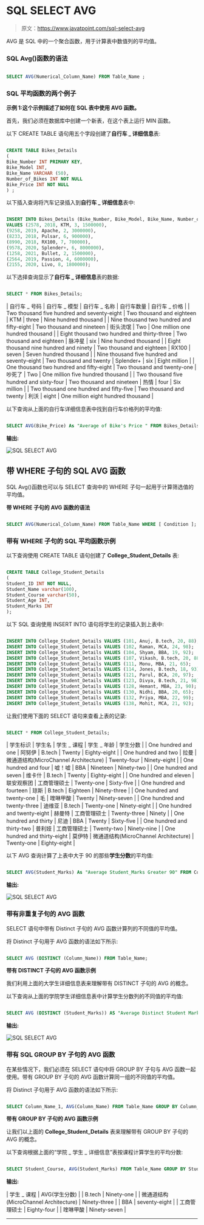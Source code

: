 # SQL SELECT AVG

> 原文：<https://www.javatpoint.com/sql-select-avg>

AVG 是 SQL 中的一个聚合函数，用于计算表中数值列的平均值。

### SQL Avg()函数的语法

```sql

SELECT AVG(Numerical_Column_Name) FROM Table_Name ;

```

### SQL 平均函数的两个例子

**示例 1:这个示例描述了如何在 SQL 表中使用 AVG 函数。**

首先，我们必须在数据库中创建一个新表，在这个表上运行 MIN 函数。

以下 CREATE TABLE 语句用五个字段创建了**自行车 _ 详细信息**表:

```sql

CREATE TABLE Bikes_Details
(
Bike_Number INT PRIMARY KEY,
Bike_Model INT,
Bike_Name VARCHAR (50),
Number_of_Bikes INT NOT NULL
Bike_Price INT NOT NULL
) ;

```

以下插入查询将汽车记录插入到**自行车 _ 详细信息**表中:

```sql

INSERT INTO Bikes_Details (Bike_Number, Bike_Model, Bike_Name, Number_of_Bikes, Bike_Price) 
VALUES (2578, 2018, KTM, 3, 1500000),
(9258, 2019, Apache, 2, 3000000), 
(8233, 2018, Pulsar, 6, 900000),
(8990, 2018, RX100, 7, 700000),
(9578, 2020, Splender+, 6, 8000000),
(1258, 2021, Bullet, 2, 1500000),
(2564, 2019, Passion, 4, 6000000),
(2155, 2020, Livo, 8, 1800000);

```

以下选择查询显示了**自行车 _ 详细信息**表的数据:

```sql

SELECT * FROM Bikes_Details;

```

| 自行车 _ 号码 | 自行车 _ 模型 | 自行车 _ 名称 | 自行车数量 | 自行车 _ 价格 |
| Two thousand five hundred and seventy-eight | Two thousand and eighteen | KTM | three | Nine hundred thousand |
| Nine thousand two hundred and fifty-eight | Two thousand and nineteen | 街头流氓 | Two | One million one hundred thousand |
| Eight thousand two hundred and thirty-three | Two thousand and eighteen | 脉冲星 | six | Nine hundred thousand |
| Eight thousand nine hundred and ninety | Two thousand and eighteen | RX100 | seven | Seven hundred thousand |
| Nine thousand five hundred and seventy-eight | Two thousand and twenty | Splender+ | six | Eight million |
| One thousand two hundred and fifty-eight | Two thousand and twenty-one | 吵死了 | Two | One million five hundred thousand |
| Two thousand five hundred and sixty-four | Two thousand and nineteen | 热情 | four | Six million |
| Two thousand one hundred and fifty-five | Two thousand and twenty | 利沃 | eight | One million eight hundred thousand |

以下查询从上面的自行车详细信息表中找到自行车价格列的平均值:

```sql

SELECT AVG(Bike_Price) As "Average of Bike's Price " FROM Bikes_Details;

```

**输出:**

![SQL SELECT AVG](img/270e96e1e8a3015a497a4da15cbdcd6d.png)

## 带 WHERE 子句的 SQL AVG 函数

SQL Avg()函数也可以与 SELECT 查询中的 WHERE 子句一起用于计算筛选值的平均值。

**带 WHERE 子句的 AVG 函数的语法**

```sql

SELECT AVG(Numerical_Column_Name) FROM Table_Name WHERE [ Condition ];

```

### 带有 WHERE 子句的 SQL 平均函数示例

以下查询使用 CREATE TABLE 语句创建了 **College_Student_Details** 表:

```sql

CREATE TABLE College_Student_Details
(
Student_ID INT NOT NULL, 
Student_Name varchar(100),
Student_Course varchar(50),
Student_Age INT, 
Student_Marks INT
); 

```

以下 SQL 查询使用 INSERT INTO 语句将学生的记录插入到上表中:

```sql

INSERT INTO College_Student_Details VALUES (101, Anuj, B.tech, 20, 88);
INSERT INTO College_Student_Details VALUES (102, Raman, MCA, 24, 98);
INSERT INTO College_Student_Details VALUES (104, Shyam, BBA, 19, 92);
INSERT INTO College_Student_Details VALUES (107, Vikash, B.tech, 20, 88);
INSERT INTO College_Student_Details VALUES (111, Monu, MBA, 21, 65);
INSERT INTO College_Student_Details VALUES (114, Jones, B.tech, 18, 93);
INSERT INTO College_Student_Details VALUES (121, Parul, BCA, 20, 97);
INSERT INTO College_Student_Details VALUES (123, Divya, B.tech, 21, 98);
INSERT INTO College_Student_Details VALUES (128, Hemant, MBA, 23, 90);
INSERT INTO College_Student_Details VALUES (130, Nidhi, BBA, 20, 65);
INSERT INTO College_Student_Details VALUES (132, Priya, MBA, 22, 99);
INSERT INTO College_Student_Details VALUES (138, Mohit, MCA, 21, 92);

```

让我们使用下面的 SELECT 语句来查看上表的记录:

```sql

SELECT * FROM College_Student_Details;

```

| 学生标识 | 学生名 | 学生 _ 课程 | 学生 _ 年龄 | 学生分数 |
| One hundred and one | 阿努伊 | B.tech | Twenty | Eighty-eight |
| One hundred and two | 拉曼 | 微通道结构(MicroChannel Architecture) | Twenty-four | Ninety-eight |
| One hundred and four | 嘘！嘘 | BBA | Nineteen | Ninety-two |
| One hundred and seven | 维卡什 | B.tech | Twenty | Eighty-eight |
| One hundred and eleven | 联安观察团 | 工商管理硕士 | Twenty-one | Sixty-five |
| One hundred and fourteen | 琼斯 | B.tech | Eighteen | Ninety-three |
| One hundred and twenty-one | 毛 | 喹啉甲酸 | Twenty | Ninety-seven |
| One hundred and twenty-three | 迪维亚 | B.tech | Twenty-one | Ninety-eight |
| One hundred and twenty-eight | 赫曼特 | 工商管理硕士 | Twenty-three | Ninety |
| One hundred and thirty | 尼迪 | BBA | Twenty | Sixty-five |
| One hundred and thirty-two | 普利娅 | 工商管理硕士 | Twenty-two | Ninety-nine |
| One hundred and thirty-eight | 莫伊特 | 微通道结构(MicroChannel Architecture) | Twenty-one | Eighty-eight |

以下 AVG 查询计算了上表中大于 90 的那些**学生分数**的平均值:

```sql

SELECT AVG(Student_Marks) As "Average Student_Marks Greater 90" FROM College_Student_Details WHERE Student_Marks > 90;

```

**输出:**

![SQL SELECT AVG](img/e7be635e0adaa4bebd4a5fd7ec1f1a95.png)

### 带有非重复子句的 AVG 函数

SELECT 语句中带有 Distinct 子句的 AVG 函数计算列的不同值的平均值。

将 Distinct 子句用于 AVG 函数的语法如下所示:

```sql

SELECT AVG (DISTINCT (Column_Name)) FROM Table_Name;

```

**带有 DISTINCT 子句的 AVG 函数示例**

我们利用上面的大学生详细信息表来理解带有 DISTINCT 子句的 AVG 的概念。

以下查询从上面的学院学生详细信息表中计算学生分数列的不同值的平均值:

```sql

SELECT AVG (DISTINCT (Student_Marks)) AS "Average Distinct Student Marks"  FROM College_Student_Details;

```

**输出:**

![SQL SELECT AVG](img/163f766d3df07150a7ba301dfefb48e3.png)

### 带有 SQL GROUP BY 子句的 AVG 函数

在某些情况下，我们必须在 SELECT 语句中将 GROUP BY 子句与 AVG 函数一起使用。带有 GROUP BY 子句的 AVG 函数计算同一组的不同值的平均值。

将 Distinct 子句用于 AVG 函数的语法如下所示:

```sql

SELECT Column_Name_1, AVG(Column_Name) FROM Table_Name GROUP BY Column_Name_1;

```

**带有 GROUP BY 子句的 AVG 函数示例**

让我们以上面的 **College_Student_Details** 表来理解带有 GROUP BY 子句的 AVG 的概念。

以下查询根据上面的“学院 _ 学生 _ 详细信息”表按课程计算学生的平均分数:

```sql

SELECT Student_Course, AVG(Student_Marks) FROM Table_Name GROUP BY Student_Course;

```

**输出:**

| 学生 _ 课程 | AVG(学生分数) |
| B.tech | Ninety-one |
| 微通道结构(MicroChannel Architecture) | Ninety-three |
| BBA | seventy-eight |
| 工商管理硕士 | Eighty-four |
| 喹啉甲酸 | Ninety-seven |

* * *